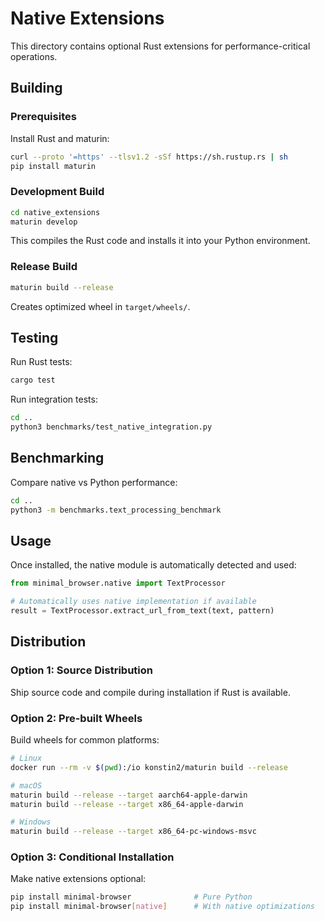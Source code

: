 # Native Extensions

This directory contains optional Rust extensions for performance-critical operations.

## Building

### Prerequisites

Install Rust and maturin:
```bash
curl --proto '=https' --tlsv1.2 -sSf https://sh.rustup.rs | sh
pip install maturin
```

### Development Build

```bash
cd native_extensions
maturin develop
```

This compiles the Rust code and installs it into your Python environment.

### Release Build

```bash
maturin build --release
```

Creates optimized wheel in `target/wheels/`.

## Testing

Run Rust tests:
```bash
cargo test
```

Run integration tests:
```bash
cd ..
python3 benchmarks/test_native_integration.py
```

## Benchmarking

Compare native vs Python performance:
```bash
cd ..
python3 -m benchmarks.text_processing_benchmark
```

## Usage

Once installed, the native module is automatically detected and used:

```python
from minimal_browser.native import TextProcessor

# Automatically uses native implementation if available
result = TextProcessor.extract_url_from_text(text, pattern)
```

## Distribution

### Option 1: Source Distribution
Ship source code and compile during installation if Rust is available.

### Option 2: Pre-built Wheels
Build wheels for common platforms:
```bash
# Linux
docker run --rm -v $(pwd):/io konstin2/maturin build --release

# macOS
maturin build --release --target aarch64-apple-darwin
maturin build --release --target x86_64-apple-darwin

# Windows
maturin build --release --target x86_64-pc-windows-msvc
```

### Option 3: Conditional Installation
Make native extensions optional:
```bash
pip install minimal-browser              # Pure Python
pip install minimal-browser[native]      # With native optimizations
```
